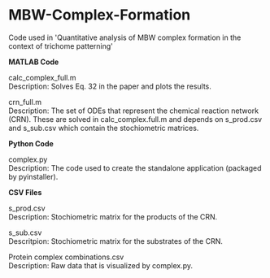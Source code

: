 # MBW-Complex-Formation
Code used in 'Quantitative analysis of MBW complex formation in the context of trichome patterning'     


**MATLAB Code**    

calc_complex_full.m    
Description: Solves Eq. 32 in the paper and plots the results.    

crn_full.m     
Description: The set of ODEs that represent the chemical reaction network (CRN). These are solved in calc_complex.full.m and depends on s_prod.csv and s_sub.csv which contain the stochiometric matrices.     

**Python Code**

complex.py      
Description: The code used to create the standalone application (packaged by pyinstaller).      

**CSV Files**    

s_prod.csv     
Description: Stochiometric matrix for the products of the CRN.     

s_sub.csv     
Descritpion: Stochiometric matrix for the substrates of the CRN.     

Protein complex combinations.csv     
Description: Raw data that is visualized by complex.py.    

